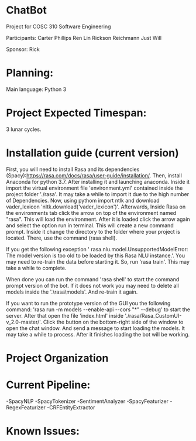 # ChatBot
Project for COSC 310 Software Engineering

Participants:
Carter Phillips
Ren Lin
Rickson Reichmann
Just Will

Sponsor: Rick

# Planning:
Main language: Python 3

# Project Expected Timespan:
3 lunar cycles.




# Installation guide (current version)

First, you will need to install Rasa and its dependencies (Spacy):https://rasa.com/docs/rasa/user-guide/installation/. 
Then, install Anaconda for python 3.7. After installing it and launching anaconda. Inside it import the virtual environment file 'environment.yml' contained inside the project folder './rasa'. It may take a while to import it due to the high number of Dependencies.
Now, using pythom import ntlk and download vader_lexicon 'nltk.download('vader_lexicon')'.
Afterwards, Inside Rasa on the environments tab click the arrow on top of the environment named "rasa". This will load the environment. After it is loaded click the arrow again and select the option run in terminal. This will create a new command prompt. Inside it change the directory to the folder where your project is located. There, use the command (rasa shell).

If you get the following exception ' rasa.nlu.model.UnsupportedModelError: The model version is too old to be loaded by this Rasa NLU instance.'. You may need to re-train the data before starting it. So, run 'rasa train'. This may take a while to complete.

When done you can run the command 'rasa shell' to start the command prompt version of the bot. If it does not work you may need to delete all models inside the '.\rasa\models'. And re-train it again.

If you want to run the prototype version of the GUI you the following command: 'rasa run -m models --enable-api --cors "*" --debug' to start the server. After that open the file 'index.html' inside './rasa/Rasa_CustomUI-v_2.0-master/'.
Click the button on the bottom-right side of the window to open the chat window. And send a message to start loading the models. It may take a while to process. After it finishes loading the bot will be working.

# Project Organization



# Current Pipeline:
-SpacyNLP
-SpacyTokenizer
-SentimentAnalyzer
-SpacyFeaturizer
-RegexFeaturizer
-CRFEntityExtractor

# Known Issues:
